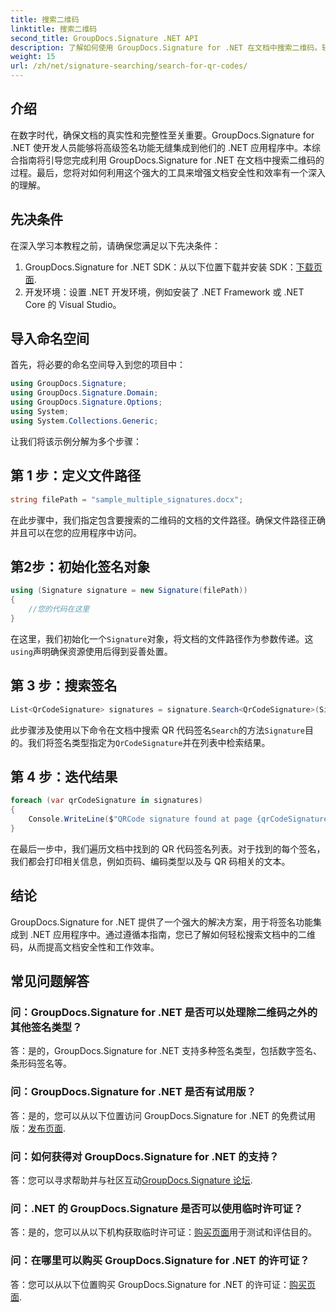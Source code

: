 ```yaml
---
title: 搜索二维码
linktitle: 搜索二维码
second_title: GroupDocs.Signature .NET API
description: 了解如何使用 GroupDocs.Signature for .NET 在文档中搜索二维码。轻松增强文档安全性。
weight: 15
url: /zh/net/signature-searching/search-for-qr-codes/
---
```

## 介绍

在数字时代，确保文档的真实性和完整性至关重要。GroupDocs.Signature for .NET 使开发人员能够将高级签名功能无缝集成到他们的 .NET 应用程序中。本综合指南将引导您完成利用 GroupDocs.Signature for .NET 在文档中搜索二维码的过程。最后，您将对如何利用这个强大的工具来增强文档安全性和效率有一个深入的理解。

## 先决条件

在深入学习本教程之前，请确保您满足以下先决条件：

1.  GroupDocs.Signature for .NET SDK：从以下位置下载并安装 SDK：[下载页面](https://releases.groupdocs.com/signature/net/).
2. 开发环境：设置 .NET 开发环境，例如安装了 .NET Framework 或 .NET Core 的 Visual Studio。

## 导入命名空间

首先，将必要的命名空间导入到您的项目中：

```csharp
using GroupDocs.Signature;
using GroupDocs.Signature.Domain;
using GroupDocs.Signature.Options;
using System;
using System.Collections.Generic;
```

让我们将该示例分解为多个步骤：

## 第 1 步：定义文件路径

```csharp
string filePath = "sample_multiple_signatures.docx";
```

在此步骤中，我们指定包含要搜索的二维码的文档的文件路径。确保文件路径正确并且可以在您的应用程序中访问。

## 第2步：初始化签名对象

```csharp
using (Signature signature = new Signature(filePath))
{
    //您的代码在这里
}
```

在这里，我们初始化一个`Signature`对象，将文档的文件路径作为参数传递。这`using`声明确保资源使用后得到妥善处置。

## 第 3 步：搜索签名

```csharp
List<QrCodeSignature> signatures = signature.Search<QrCodeSignature>(SignatureType.QrCode);
```

此步骤涉及使用以下命令在文档中搜索 QR 代码签名`Search`的方法`Signature`目的。我们将签名类型指定为`QrCodeSignature`并在列表中检索结果。

## 第 4 步：迭代结果

```csharp
foreach (var qrCodeSignature in signatures)
{
    Console.WriteLine($"QRCode signature found at page {qrCodeSignature.PageNumber} with type {qrCodeSignature.EncodeType.TypeName} and text {qrCodeSignature.Text}");
}
```

在最后一步中，我们遍历文档中找到的 QR 代码签名列表。对于找到的每个签名，我们都会打印相关信息，例如页码、编码类型以及与 QR 码相关的文本。

## 结论

GroupDocs.Signature for .NET 提供了一个强大的解决方案，用于将签名功能集成到 .NET 应用程序中。通过遵循本指南，您已了解如何轻松搜索文档中的二维码，从而提高文档安全性和工作效率。

## 常见问题解答

### 问：GroupDocs.Signature for .NET 是否可以处理除二维码之外的其他签名类型？
答：是的，GroupDocs.Signature for .NET 支持多种签名类型，包括数字签名、条形码签名等。

### 问：GroupDocs.Signature for .NET 是否有试用版？
答：是的，您可以从以下位置访问 GroupDocs.Signature for .NET 的免费试用版：[发布页面](https://releases.groupdocs.com/).

### 问：如何获得对 GroupDocs.Signature for .NET 的支持？
答：您可以寻求帮助并与社区互动[GroupDocs.Signature 论坛](https://forum.groupdocs.com/c/signature/13).

### 问：.NET 的 GroupDocs.Signature 是否可以使用临时许可证？
答：是的，您可以从以下机构获取临时许可证：[购买页面](https://purchase.groupdocs.com/temporary-license/)用于测试和评估目的。

### 问：在哪里可以购买 GroupDocs.Signature for .NET 的许可证？
答：您可以从以下位置购买 GroupDocs.Signature for .NET 的许可证：[购买页面](https://purchase.groupdocs.com/buy).